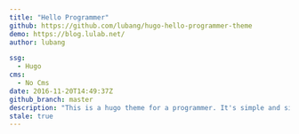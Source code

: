 ```yaml
---
title: "Hello Programmer"
github: https://github.com/lubang/hugo-hello-programmer-theme
demo: https://blog.lulab.net/
author: lubang

ssg:
  - Hugo
cms:
  - No Cms
date: 2016-11-20T14:49:37Z
github_branch: master
description: "This is a hugo theme for a programmer. It's simple and simple."
stale: true
---
```

